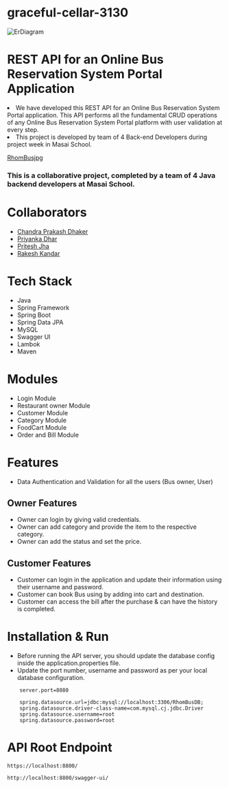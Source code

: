 # graceful-cellar-3130
![ErDiagram](https://user-images.githubusercontent.com/97527158/207376818-ef72bf01-fbb7-4bfd-a373-4270ddb6118e.jpg)



# REST API for an Online Bus Reservation System Portal  Application
<li>We have developed this REST API for an Online Bus Reservation System Portal  application. This API performs
  all the fundamental CRUD operations of any Online Bus Reservation System Portal  platform with user validation at every step.</li>
<li>This project is developed by team of 4 Back-end Developers during project week in Masai School.</li>

[RhomBusjpg](https://user-images.githubusercontent.com/97527158/208288275-e9ecaf67-df3d-4105-a79e-a6632c69ac1e.jpg)

### This is a collaborative project, completed by a team of 4 Java backend developers at Masai School.

# Collaborators

- [Chandra Prakash Dhaker](https://github.com/ChanduDhakad)
- [Priyanka Dhar](https://github.com/Priyanka4251)
- [Pritesh Jha](https://github.com/Pritesh0711)
- [Rakesh Kandar](https://github.com/rakesh7063)


# Tech Stack
- Java
- Spring Framework
- Spring Boot
- Spring Data JPA
- MySQL
- Swagger UI
- Lambok
- Maven


# Modules

- Login Module
- Restaurant owner Module
- Customer Module
- Category Module
- FoodCart Module
- Order and Bill Module



# Features

- Data Authentication and Validation for all the users (Bus owner, User)

## Owner Features
- Owner can login by giving valid credentials.
- Owner can add category and provide the item to the respective category. 
- Owner can add the status and set the price.


## Customer Features
- Customer can login in the application and update their information using their username and password.
- Customer can book Bus  using by adding into cart and destination.
- Customer can access the bill after the purchase & can have the history is completed.


# Installation & Run
 - Before running the API server, you should update the database config inside the application.properties file.
- Update the port number, username and password as per your local database configuration.

```
    server.port=8080

    spring.datasource.url=jdbc:mysql://localhost:3306/RhomBusDB;
    spring.datasource.driver-class-name=com.mysql.cj.jdbc.Driver
    spring.datasource.username=root
    spring.datasource.password=root
```

# API Root Endpoint
```
https://localhost:8800/
```
```
http://localhost:8800/swagger-ui/
```
